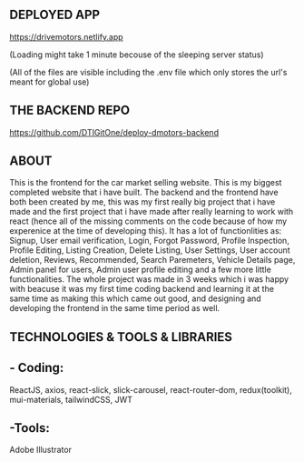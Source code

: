 ## DEPLOYED APP
https://drivemotors.netlify.app

(Loading might take 1 minute becouse of the sleeping server status)

(All of the files are visible including the .env file which only stores the url's meant for global use)

## THE BACKEND REPO
https://github.com/DTIGitOne/deploy-dmotors-backend

## ABOUT
This is the frontend for the car market selling website. This is my biggest completed website that i have built. The backend and the frontend have both been created by me, this was my first really big project that i have made and the first project that i have made after 
really learning to work with react (hence all of the missing comments on the code because of how my experenice at the time of developing this). It has a lot of functionlities as: Signup, User email verification, Login, Forgot Password, Profile Inspection, Profile Editing,
Listing Creation, Delete Listing, User Settings, User account deletion, Reviews, Recommended, Search Paremeters, Vehicle Details page, Admin panel for users, Admin user profile editing and a few more little functionalities. The whole project was made in 3 weeks which i was happy with beacuse it was my first time coding backend and learning it at the same time as making this which came out good, and designing and developing the frontend in the same time period as well.

## TECHNOLOGIES & TOOLS & LIBRARIES
## - Coding:
ReactJS, axios, react-slick, slick-carousel, react-router-dom, redux(toolkit), mui-materials, tailwindCSS, JWT

## -Tools:
Adobe Illustrator
